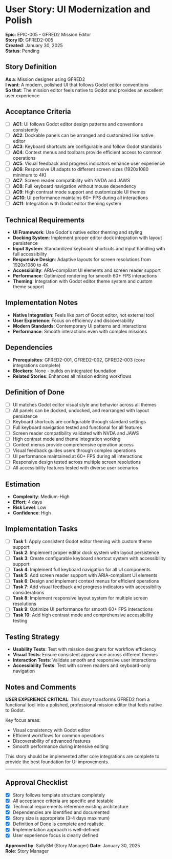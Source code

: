 # User Story: UI Modernization and Polish

**Epic**: EPIC-005 - GFRED2 Mission Editor  
**Story ID**: GFRED2-005  
**Created**: January 30, 2025  
**Status**: Pending

## Story Definition
**As a**: Mission designer using GFRED2  
**I want**: A modern, polished UI that follows Godot editor conventions  
**So that**: The mission editor feels native to Godot and provides an excellent user experience

## Acceptance Criteria
- [ ] **AC1**: UI follows Godot editor design patterns and conventions consistently
- [ ] **AC2**: Dockable panels can be arranged and customized like native editor
- [ ] **AC3**: Keyboard shortcuts are configurable and follow Godot standards
- [ ] **AC4**: Context menus and toolbars provide efficient access to common operations
- [ ] **AC5**: Visual feedback and progress indicators enhance user experience
- [ ] **AC6**: Responsive UI adapts to different screen sizes (1920x1080 minimum to 4K)
- [ ] **AC7**: Screen reader compatibility with NVDA and JAWS
- [ ] **AC8**: Full keyboard navigation without mouse dependency
- [ ] **AC9**: High contrast mode support and customizable UI themes
- [ ] **AC10**: UI performance maintains 60+ FPS during all interactions
- [ ] **AC11**: Integration with Godot editor theming system

## Technical Requirements
- **UI Framework**: Use Godot's native editor theming and styling
- **Docking System**: Implement proper editor dock integration with layout persistence
- **Input System**: Standardized keyboard shortcuts and input handling with full accessibility
- **Responsive Design**: Adaptive layouts for screen resolutions from 1920x1080 to 4K
- **Accessibility**: ARIA-compliant UI elements and screen reader support
- **Performance**: Optimized rendering for smooth 60+ FPS interactions
- **Theming**: Integration with Godot editor theme system and custom theme support

## Implementation Notes
- **Native Integration**: Feels like part of Godot editor, not external tool
- **User Experience**: Focus on efficiency and discoverability
- **Modern Standards**: Contemporary UI patterns and interactions
- **Performance**: Smooth interactions even with complex missions

## Dependencies
- **Prerequisites**: GFRED2-001, GFRED2-002, GFRED2-003 (core integrations complete)
- **Blockers**: None - builds on integrated foundation
- **Related Stories**: Enhances all mission editing workflows

## Definition of Done
- [ ] UI matches Godot editor visual style and behavior across all themes
- [ ] All panels can be docked, undocked, and rearranged with layout persistence
- [ ] Keyboard shortcuts are configurable through standard settings
- [ ] Full keyboard navigation tested and functional for all features
- [ ] Screen reader compatibility validated with NVDA and JAWS
- [ ] High contrast mode and theme integration working
- [ ] Context menus provide comprehensive operation access
- [ ] Visual feedback guides users through complex operations
- [ ] UI performance maintained at 60+ FPS during all interactions
- [ ] Responsive design tested across multiple screen resolutions
- [ ] All accessibility features tested with diverse user scenarios

## Estimation
- **Complexity**: Medium-High
- **Effort**: 4 days
- **Risk Level**: Low
- **Confidence**: High

## Implementation Tasks
- [ ] **Task 1**: Apply consistent Godot editor theming with custom theme support
- [ ] **Task 2**: Implement proper editor dock system with layout persistence
- [ ] **Task 3**: Create configurable keyboard shortcut system with accessibility support
- [ ] **Task 4**: Implement full keyboard navigation for all UI components
- [ ] **Task 5**: Add screen reader support with ARIA-compliant UI elements
- [ ] **Task 6**: Design and implement context menus for efficient operations
- [ ] **Task 7**: Add visual feedback and progress indicators with accessibility considerations
- [ ] **Task 8**: Implement responsive layout system for multiple screen resolutions
- [ ] **Task 9**: Optimize UI performance for smooth 60+ FPS interactions
- [ ] **Task 10**: Add high contrast mode and comprehensive accessibility testing

## Testing Strategy
- **Usability Tests**: Test with mission designers for workflow efficiency
- **Visual Tests**: Ensure consistent appearance across different themes
- **Interaction Tests**: Validate smooth and responsive user interactions
- **Accessibility Tests**: Test with screen readers and keyboard-only navigation

## Notes and Comments
**USER EXPERIENCE CRITICAL**: This story transforms GFRED2 from a functional tool into a polished, professional mission editor that feels native to Godot.

Key focus areas:
- Visual consistency with Godot editor
- Efficient workflows for common operations
- Discoverability of advanced features
- Smooth performance during intensive editing

This story should be implemented after core integrations are complete to provide the best foundation for UI improvements.

---

## Approval Checklist
- [x] Story follows template structure completely
- [x] All acceptance criteria are specific and testable
- [x] Technical requirements reference existing architecture
- [x] Dependencies are identified and documented
- [x] Story size is appropriate (3-4 days maximum)
- [x] Definition of Done is complete and realistic
- [x] Implementation approach is well-defined
- [x] User experience focus is clearly defined

**Approved by**: SallySM (Story Manager) **Date**: January 30, 2025  
**Role**: Story Manager